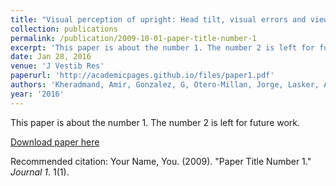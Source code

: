 ```yaml
---
title: "Visual perception of upright: Head tilt, visual errors and viewing eye."
collection: publications
permalink: /publication/2009-10-01-paper-title-number-1
excerpt: 'This paper is about the number 1. The number 2 is left for future work.'
date: Jan 28, 2016
venue: 'J Vestib Res'
paperurl: 'http://academicpages.github.io/files/paper1.pdf'
authors: 'Kheradmand, Amir, Gonzalez, G, Otero-Millan, Jorge, Lasker, Adrian'
year: '2016'
---
```

This paper is about the number 1. The number 2 is left for future work.

[Download paper here](http://academicpages.github.io/files/paper1.pdf)

Recommended citation: Your Name, You. (2009). "Paper Title Number 1." <i>Journal 1</i>. 1(1).
